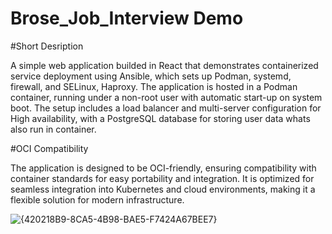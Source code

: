# Brose_Job_Interview Demo

#Short Desription

A simple web application builded in React that demonstrates containerized service deployment using Ansible, which sets up Podman, systemd, firewall, and SELinux, Haproxy. The application is hosted in a Podman container, running under a non-root user with automatic start-up on system boot. The setup includes a load balancer and multi-server configuration for High availability, with a PostgreSQL database for storing user data whats also run in container.

#OCI Compatibility

The application is designed to be OCI-friendly, ensuring compatibility with container standards for easy portability and integration. It is optimized for seamless integration into Kubernetes and cloud environments, making it a flexible solution for modern infrastructure.

![{420218B9-8CA5-4B98-BAE5-F7424A67BEE7}](https://github.com/user-attachments/assets/77aa1b05-22ae-4c4b-9121-264c1a25bf92)

